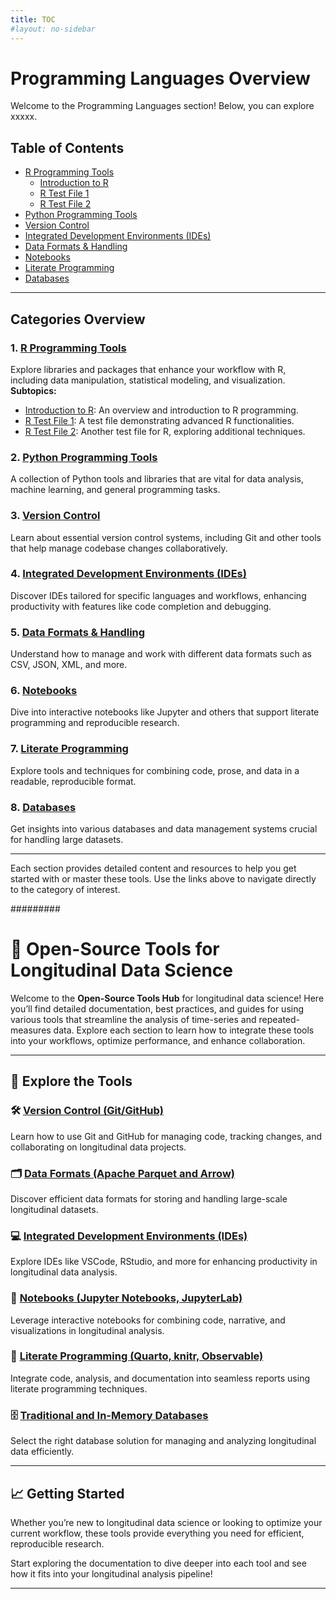 ```yaml
---
title: TOC
#layout: no-sidebar
---
```


# Programming Languages Overview

Welcome to the Programming Languages section! Below, you can explore xxxxx.

## Table of Contents

- [R Programming Tools](/tools/r)
  - [Introduction to R](/tools/2.r/1.index)
  - [R Test File 1](/tools/2.r/2.rtestfile1)
  - [R Test File 2](/tools/2.r/3.rtestfile2)
- [Python Programming Tools](/tools/3.python)
- [Version Control](/tools/4.version-control)
- [Integrated Development Environments (IDEs)](/tools/5.ides)
- [Data Formats & Handling](/tools/6.data-formats)
- [Notebooks](/tools/7.notebooks)
- [Literate Programming](/tools/8.literate-programming)
- [Databases](/tools/9.databases)

---

## Categories Overview

### 1. [R Programming Tools](/tools/2.r)

Explore libraries and packages that enhance your workflow with R, including data manipulation, statistical modeling, and visualization.  
**Subtopics:**

- [Introduction to R](/tools/2.r/1.index): An overview and introduction to R programming.
- [R Test File 1](/tools/2.r/2.rtestfile1): A test file demonstrating advanced R functionalities.
- [R Test File 2](/tools/2.r/3.rtestfile2): Another test file for R, exploring additional techniques.

### 2. [Python Programming Tools](/tools/3.python)

A collection of Python tools and libraries that are vital for data analysis, machine learning, and general programming tasks.

### 3. [Version Control](/tools/4.version-control)

Learn about essential version control systems, including Git and other tools that help manage codebase changes collaboratively.

### 4. [Integrated Development Environments (IDEs)](/tools/5.ides)

Discover IDEs tailored for specific languages and workflows, enhancing productivity with features like code completion and debugging.

### 5. [Data Formats & Handling](/tools/6.data-formats)

Understand how to manage and work with different data formats such as CSV, JSON, XML, and more.

### 6. [Notebooks](/tools/7.notebooks)

Dive into interactive notebooks like Jupyter and others that support literate programming and reproducible research.

### 7. [Literate Programming](/tools/8.literate-programming)

Explore tools and techniques for combining code, prose, and data in a readable, reproducible format.

### 8. [Databases](/tools/9.databases)

Get insights into various databases and data management systems crucial for handling large datasets.

---

Each section provides detailed content and resources to help you get started with or master these tools. Use the links above to navigate directly to the category of interest.

#########

# 🧰 **Open-Source Tools for Longitudinal Data Science**

Welcome to the **Open-Source Tools Hub** for longitudinal data science! Here you’ll find detailed documentation, best practices, and guides for using various tools that streamline the analysis of time-series and repeated-measures data. Explore each section to learn how to integrate these tools into your workflows, optimize performance, and enhance collaboration.

---

## 📂 **Explore the Tools**

### 🛠️ [Version Control (Git/GitHub)](/tools/version-control)

Learn how to use Git and GitHub for managing code, tracking changes, and collaborating on longitudinal data projects.

### 🗂️ [Data Formats (Apache Parquet and Arrow)](/tools/data-formats)

Discover efficient data formats for storing and handling large-scale longitudinal datasets.

### 💻 [Integrated Development Environments (IDEs)](/tools/ides)

Explore IDEs like VSCode, RStudio, and more for enhancing productivity in longitudinal data analysis.

### 📓 [Notebooks (Jupyter Notebooks, JupyterLab)](/tools/notebooks)

Leverage interactive notebooks for combining code, narrative, and visualizations in longitudinal analysis.

### 📖 [Literate Programming (Quarto, knitr, Observable)](/tools/literate-programming)

Integrate code, analysis, and documentation into seamless reports using literate programming techniques.

### 🗄️ [Traditional and In-Memory Databases](/tools/databases)

Select the right database solution for managing and analyzing longitudinal data efficiently.

---

## 📈 **Getting Started**

Whether you’re new to longitudinal data science or looking to optimize your current workflow, these tools provide everything you need for efficient, reproducible research.

Start exploring the documentation to dive deeper into each tool and see how it fits into your longitudinal analysis pipeline!

---
